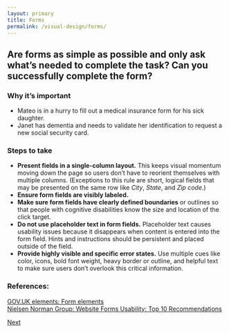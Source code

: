 ```yaml
---
layout: primary
title: Forms
permalink: /visual-design/forms/
---
```


## Are forms as simple as possible and only ask what’s needed to complete the task? Can you successfully complete the form?

### Why it’s important
- Mateo is in a hurry to fill out a medical insurance form for his sick daughter.
- Janet has dementia and needs to validate her identification to request a new social security card.

### Steps to take
- **Present fields in a single-column layout.** This keeps visual momentum moving down the page so users don’t have to reorient themselves with multiple columns. (Exceptions to this rule are short, logical fields that may be presented on the same row like _City_, _State_, and _Zip code_.)
- **Ensure form fields are visibly labeled.**
- **Make sure form fields have clearly defined boundaries** or outlines so that people with cognitive disabilities know the size and location of the click target.
- **Do not use placeholder text in form fields.** Placeholder text causes usability issues because it disappears when content is entered into the form field. Hints and instructions should be persistent and placed outside of the field.
- **Provide highly visible and specific error states.** Use multiple cues like color, icons, bold font weight, heavy border or outline, and helpful text to make sure users don’t overlook this critical information.

### References:
[GOV.UK elements: Form elements](http://govuk-elements.herokuapp.com/form-elements)
<br>
[Nielsen Norman Group: Website Forms Usability: Top 10 Recommendations](https://www.nngroup.com/articles/web-form-design/)

<a class="usa-button button-next" href="{{ site.baseurl }}/visual-design/mobile/">
  Next <i class="fa fa-chevron-right" aria-hidden="true"></i>
</a>
